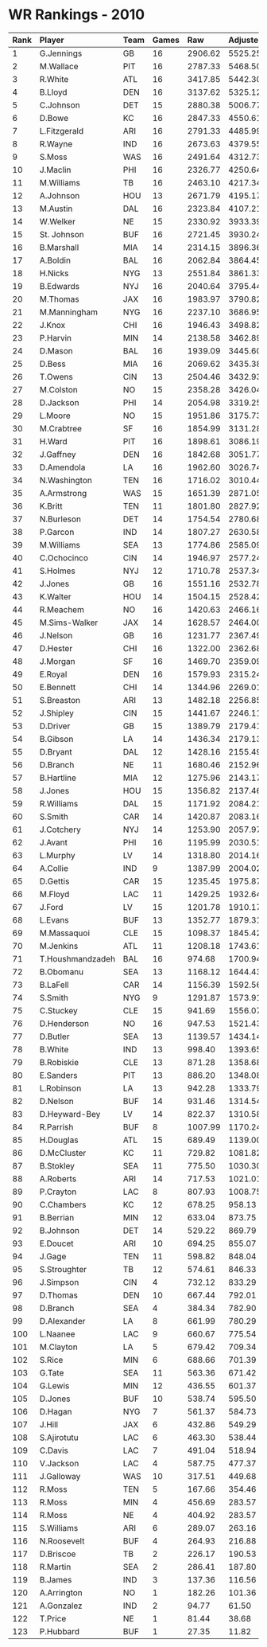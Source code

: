 # WR Rankings - 2010

| Rank | Player           | Team | Games | Raw     | Adjusted | Difficulty | Avg/Game | Typical | Consistency | Trend    |
| :----| :----------------| :----| :-----| :-------| :--------| :----------| :--------| :-------| :-----------| :--------|
| 1    | G.Jennings       | GB   | 16    | 2906.62 | 5525.25  | 1.000      | 345.33   | 334.13  | 7/1/8       | +134.4%  |
| 2    | M.Wallace        | PIT  | 16    | 2787.33 | 5468.50  | 1.000      | 341.78   | 343.35  | 7/2/7       | +79.7%   |
| 3    | R.White          | ATL  | 16    | 3417.85 | 5442.30  | 1.000      | 340.14   | 308.71  | 6/5/5       | +73.3%   |
| 4    | B.Lloyd          | DEN  | 16    | 3137.62 | 5325.12  | 1.000      | 332.82   | 381.50  | 8/4/4       | +141.4%  |
| 5    | C.Johnson        | DET  | 15    | 2880.38 | 5006.77  | 1.000      | 333.78   | 385.11  | 10/0/5      | +116.4%  |
| 6    | D.Bowe           | KC   | 16    | 2847.33 | 4550.61  | 1.000      | 284.41   | 290.18  | 9/0/7       | +171.7%  |
| 7    | L.Fitzgerald     | ARI  | 16    | 2791.33 | 4485.99  | 1.000      | 280.37   | 292.36  | 9/0/7       | +104.9%  |
| 8    | R.Wayne          | IND  | 16    | 2673.63 | 4379.55  | 1.000      | 273.72   | 266.16  | 8/2/6       | +104.5%  |
| 9    | S.Moss           | WAS  | 16    | 2491.64 | 4312.73  | 1.000      | 269.55   | 270.73  | 6/1/9       | +122.1%  |
| 10   | J.Maclin         | PHI  | 16    | 2326.77 | 4250.64  | 1.000      | 265.66   | 278.20  | 7/4/5       | +148.1%  |
| 11   | M.Williams       | TB   | 16    | 2463.10 | 4217.34  | 1.000      | 263.58   | 296.42  | 10/1/5      | +82.5%   |
| 12   | A.Johnson        | HOU  | 13    | 2671.79 | 4195.17  | 1.000      | 322.71   | 301.73  | 5/2/6       | +84.8%   |
| 13   | M.Austin         | DAL  | 16    | 2323.84 | 4107.21  | 1.000      | 256.70   | 277.63  | 9/1/6       | +152.4%  |
| 14   | W.Welker         | NE   | 15    | 2330.92 | 3933.39  | 1.000      | 262.23   | 254.74  | 6/1/8       | +120.3%  |
| 15   | St. Johnson      | BUF  | 16    | 2721.45 | 3930.24  | 1.000      | 245.64   | 241.51  | 10/1/5      | +132.9%  |
| 16   | B.Marshall       | MIA  | 14    | 2314.15 | 3896.36  | 1.000      | 278.31   | 283.04  | 8/0/6       | +133.5%  |
| 17   | A.Boldin         | BAL  | 16    | 2062.84 | 3864.45  | 1.000      | 241.53   | 227.50  | 9/0/7       | +312.5%  |
| 18   | H.Nicks          | NYG  | 13    | 2551.84 | 3861.33  | 1.000      | 297.03   | 282.31  | 5/1/7       | +59.1%   |
| 19   | B.Edwards        | NYJ  | 16    | 2040.64 | 3795.44  | 1.000      | 237.22   | 250.21  | 7/1/8       | +118.3%  |
| 20   | M.Thomas         | JAX  | 16    | 1983.97 | 3790.82  | 1.000      | 236.93   | 226.24  | 6/1/9       | +173.8%  |
| 21   | M.Manningham     | NYG  | 16    | 2237.10 | 3686.95  | 1.000      | 230.43   | 248.55  | 8/1/7       | +266.8%  |
| 22   | J.Knox           | CHI  | 16    | 1946.43 | 3498.82  | 1.000      | 218.68   | 211.48  | 7/0/9       | +185.9%  |
| 23   | P.Harvin         | MIN  | 14    | 2138.58 | 3462.89  | 1.000      | 247.35   | 252.59  | 5/3/6       | +82.9%   |
| 24   | D.Mason          | BAL  | 16    | 1939.09 | 3445.60  | 1.000      | 215.35   | 214.75  | 9/0/7       | +124.0%  |
| 25   | D.Bess           | MIA  | 16    | 2069.62 | 3435.38  | 1.000      | 214.71   | 218.54  | 6/0/10      | +102.4%  |
| 26   | T.Owens          | CIN  | 13    | 2504.46 | 3432.93  | 1.000      | 264.07   | 257.99  | 5/2/6       | INACTIVE |
| 27   | M.Colston        | NO   | 15    | 2358.28 | 3426.04  | 1.000      | 228.40   | 219.25  | 5/0/10      | +77.5%   |
| 28   | D.Jackson        | PHI  | 14    | 2054.98 | 3319.25  | 1.000      | 237.09   | 211.34  | 8/0/6       | +149.6%  |
| 29   | L.Moore          | NO   | 15    | 1951.86 | 3175.73  | 1.000      | 211.72   | 197.51  | 6/1/8       | +122.0%  |
| 30   | M.Crabtree       | SF   | 16    | 1854.99 | 3131.28  | 1.000      | 195.70   | 193.31  | 9/2/5       | +200.0%  |
| 31   | H.Ward           | PIT  | 16    | 1898.61 | 3086.19  | 1.000      | 192.89   | 194.50  | 9/1/6       | +206.2%  |
| 32   | J.Gaffney        | DEN  | 16    | 1842.68 | 3051.77  | 1.000      | 190.74   | 186.19  | 8/2/6       | +136.0%  |
| 33   | D.Amendola       | LA   | 16    | 1962.60 | 3026.74  | 1.000      | 189.17   | 190.32  | 6/0/10      | +106.7%  |
| 34   | N.Washington     | TEN  | 16    | 1716.02 | 3010.44  | 1.000      | 188.15   | 182.69  | 9/1/6       | +216.4%  |
| 35   | A.Armstrong      | WAS  | 15    | 1651.39 | 2871.05  | 1.000      | 191.40   | 197.07  | 8/1/6       | +116.3%  |
| 36   | K.Britt          | TEN  | 11    | 1801.80 | 2827.92  | 1.000      | 257.08   | 256.45  | 8/0/3       | +158.5%  |
| 37   | N.Burleson       | DET  | 14    | 1754.54 | 2780.68  | 1.000      | 198.62   | 203.19  | 7/2/5       | +251.4%  |
| 38   | P.Garcon         | IND  | 14    | 1807.27 | 2630.58  | 1.000      | 187.90   | 181.85  | 5/2/7       | +117.1%  |
| 39   | M.Williams       | SEA  | 13    | 1774.86 | 2585.09  | 1.000      | 198.85   | 189.17  | 7/1/5       | +255.0%  |
| 40   | C.Ochocinco      | CIN  | 14    | 1946.97 | 2577.24  | 1.000      | 184.09   | 206.76  | 9/0/5       | +122.0%  |
| 41   | S.Holmes         | NYJ  | 12    | 1710.78 | 2537.34  | 1.000      | 211.45   | 221.56  | 7/0/5       | +81.7%   |
| 42   | J.Jones          | GB   | 16    | 1551.16 | 2532.78  | 1.000      | 158.30   | 151.91  | 7/2/7       | +302.2%  |
| 43   | K.Walter         | HOU  | 14    | 1504.15 | 2528.42  | 1.000      | 180.60   | 176.85  | 7/0/7       | +226.1%  |
| 44   | R.Meachem        | NO   | 16    | 1420.63 | 2466.16  | 1.000      | 154.14   | 177.53  | 10/0/6      | +352.1%  |
| 45   | M.Sims-Walker    | JAX  | 14    | 1628.57 | 2464.00  | 1.000      | 176.00   | 153.07  | 7/0/7       | +503.5%  |
| 46   | J.Nelson         | GB   | 16    | 1231.77 | 2367.49  | 1.000      | 147.97   | 156.85  | 10/1/5      | +235.5%  |
| 47   | D.Hester         | CHI  | 16    | 1322.00 | 2362.68  | 1.000      | 147.67   | 162.65  | 10/1/5      | +219.7%  |
| 48   | J.Morgan         | SF   | 16    | 1469.70 | 2359.09  | 1.000      | 147.44   | 146.55  | 8/2/6       | +114.1%  |
| 49   | E.Royal          | DEN  | 16    | 1579.93 | 2315.24  | 1.000      | 144.70   | 138.43  | 9/1/6       | +228.0%  |
| 50   | E.Bennett        | CHI  | 14    | 1344.96 | 2269.01  | 1.000      | 162.07   | 135.06  | 5/2/7       | +153.1%  |
| 51   | S.Breaston       | ARI  | 13    | 1482.18 | 2256.85  | 1.000      | 173.60   | 159.56  | 8/0/5       | +233.7%  |
| 52   | J.Shipley        | CIN  | 15    | 1441.67 | 2246.11  | 1.000      | 149.74   | 165.44  | 11/0/4      | +154.2%  |
| 53   | D.Driver         | GB   | 15    | 1389.79 | 2179.41  | 1.000      | 145.29   | 151.00  | 9/1/5       | +168.1%  |
| 54   | B.Gibson         | LA   | 14    | 1436.34 | 2179.13  | 1.000      | 155.65   | 153.13  | 7/1/6       | +118.5%  |
| 55   | D.Bryant         | DAL  | 12    | 1428.16 | 2155.49  | 1.000      | 179.62   | 194.10  | 7/1/4       | INACTIVE |
| 56   | D.Branch         | NE   | 11    | 1680.46 | 2152.96  | 1.000      | 195.72   | 173.65  | 7/0/8       | +238.2%  |
| 57   | B.Hartline       | MIA  | 12    | 1275.96 | 2143.17  | 1.000      | 178.60   | 200.35  | 5/0/7       | INACTIVE |
| 58   | J.Jones          | HOU  | 15    | 1356.82 | 2137.46  | 1.000      | 142.50   | 126.90  | 5/0/10      | +167.6%  |
| 59   | R.Williams       | DAL  | 15    | 1171.92 | 2084.21  | 1.000      | 138.95   | 167.31  | 10/1/4      | +356.0%  |
| 60   | S.Smith          | CAR  | 14    | 1420.87 | 2083.16  | 1.000      | 148.80   | 125.57  | 7/0/7       | +172.2%  |
| 61   | J.Cotchery       | NYJ  | 14    | 1253.90 | 2057.97  | 1.000      | 147.00   | 163.98  | 8/0/6       | +194.6%  |
| 62   | J.Avant          | PHI  | 16    | 1195.99 | 2030.51  | 1.000      | 126.91   | 122.22  | 8/0/8       | +187.4%  |
| 63   | L.Murphy         | LV   | 14    | 1318.80 | 2014.16  | 1.000      | 143.87   | 136.42  | 9/0/5       | +191.1%  |
| 64   | A.Collie         | IND  | 9     | 1387.99 | 2004.02  | 1.000      | 222.67   | 182.01  | 4/1/4       | +174.5%  |
| 65   | D.Gettis         | CAR  | 15    | 1235.45 | 1975.87  | 1.000      | 131.72   | 106.27  | 6/3/6       | +313.4%  |
| 66   | M.Floyd          | LAC  | 11    | 1429.25 | 1932.64  | 1.000      | 175.69   | 151.91  | 6/0/5       | +229.6%  |
| 67   | J.Ford           | LV   | 15    | 1201.78 | 1910.17  | 1.000      | 127.34   | 112.06  | 9/1/5       | +637.0%  |
| 68   | L.Evans          | BUF  | 13    | 1352.77 | 1879.31  | 1.000      | 144.56   | 108.51  | 4/1/8       | INACTIVE |
| 69   | M.Massaquoi      | CLE  | 15    | 1098.37 | 1845.42  | 1.000      | 123.03   | 113.46  | 6/0/9       | +275.9%  |
| 70   | M.Jenkins        | ATL  | 11    | 1208.18 | 1743.61  | 1.000      | 158.51   | 153.21  | 4/1/6       | +65.9%   |
| 71   | T.Houshmandzadeh | BAL  | 16    | 974.68  | 1700.94  | 1.000      | 106.31   | 90.85   | 10/0/6      | +192.1%  |
| 72   | B.Obomanu        | SEA  | 13    | 1168.12 | 1644.43  | 1.000      | 126.49   | 99.30   | 6/0/7       | +463.5%  |
| 73   | B.LaFell         | CAR  | 14    | 1156.39 | 1592.56  | 1.000      | 113.75   | 97.16   | 4/3/7       | +159.0%  |
| 74   | S.Smith          | NYG  | 9     | 1291.87 | 1573.91  | 1.000      | 174.88   | 167.00  | 5/1/3       | INACTIVE |
| 75   | C.Stuckey        | CLE  | 15    | 941.69  | 1556.07  | 1.000      | 103.74   | 93.91   | 7/0/8       | +224.8%  |
| 76   | D.Henderson      | NO   | 16    | 947.53  | 1521.43  | 1.000      | 95.09    | 93.42   | 8/0/8       | +433.0%  |
| 77   | D.Butler         | SEA  | 13    | 1139.57 | 1434.14  | 1.000      | 110.32   | 104.08  | 6/0/7       | INACTIVE |
| 78   | B.White          | IND  | 13    | 998.40  | 1393.65  | 1.000      | 107.20   | 104.17  | 6/1/6       | +364.9%  |
| 79   | B.Robiskie       | CLE  | 13    | 871.28  | 1358.68  | 1.000      | 104.51   | 100.36  | 8/0/5       | +357.0%  |
| 80   | E.Sanders        | PIT  | 13    | 886.20  | 1348.08  | 1.000      | 103.70   | 103.30  | 8/0/5       | +498.3%  |
| 81   | L.Robinson       | LA   | 13    | 942.28  | 1333.79  | 1.000      | 102.60   | 105.65  | 7/0/6       | +168.8%  |
| 82   | D.Nelson         | BUF  | 14    | 931.46  | 1314.54  | 1.000      | 93.90    | 77.15   | 5/1/8       | +321.1%  |
| 83   | D.Heyward-Bey    | LV   | 14    | 822.37  | 1310.58  | 1.000      | 93.61    | 86.73   | 8/0/6       | +620.4%  |
| 84   | R.Parrish        | BUF  | 8     | 1007.99 | 1170.24  | 1.000      | 146.28   | 153.39  | 3/2/3       | INACTIVE |
| 85   | H.Douglas        | ATL  | 15    | 689.49  | 1139.00  | 1.000      | 75.93    | 72.06   | 8/2/5       | +243.8%  |
| 86   | D.McCluster      | KC   | 11    | 729.82  | 1081.82  | 1.000      | 98.35    | 110.35  | 6/2/3       | +325.9%  |
| 87   | B.Stokley        | SEA  | 11    | 775.50  | 1030.30  | 1.000      | 93.66    | 90.18   | 7/0/4       | +239.4%  |
| 88   | A.Roberts        | ARI  | 14    | 717.53  | 1021.01  | 1.000      | 72.93    | 57.12   | 8/0/6       | +1875.8% |
| 89   | P.Crayton        | LAC  | 8     | 807.93  | 1008.75  | 1.000      | 126.09   | 152.80  | 5/0/3       | INACTIVE |
| 90   | C.Chambers       | KC   | 12    | 678.25  | 958.13   | 1.000      | 79.84    | 91.00   | 8/0/4       | +284.7%  |
| 91   | B.Berrian        | MIN  | 12    | 633.04  | 873.75   | 1.000      | 72.81    | 72.02   | 9/0/3       | +216.4%  |
| 92   | B.Johnson        | DET  | 14    | 529.22  | 869.79   | 1.000      | 62.13    | 58.64   | 7/0/7       | +259.0%  |
| 93   | E.Doucet         | ARI  | 10    | 694.25  | 855.07   | 1.000      | 85.51    | 86.66   | 6/1/3       | +228.0%  |
| 94   | J.Gage           | TEN  | 11    | 598.82  | 848.04   | 1.000      | 77.09    | 70.21   | 5/1/5       | +274.3%  |
| 95   | S.Stroughter     | TB   | 12    | 574.61  | 846.33   | 1.000      | 70.53    | 73.51   | 6/0/6       | +496.4%  |
| 96   | J.Simpson        | CIN  | 4     | 732.12  | 833.29   | 1.000      | 208.32   | 235.05  | 2/0/2       | N/A      |
| 97   | D.Thomas         | DEN  | 10    | 667.44  | 792.01   | 1.000      | 79.20    | 68.14   | 5/0/5       | +248.4%  |
| 98   | D.Branch         | SEA  | 4     | 384.34  | 782.90   | 1.000      | 195.72   | 173.65  | 7/0/8       | +238.2%  |
| 99   | D.Alexander      | LA   | 8     | 661.99  | 780.29   | 1.000      | 97.54    | 111.53  | 5/0/3       | +546.8%  |
| 100  | L.Naanee         | LAC  | 9     | 660.67  | 775.54   | 1.000      | 86.17    | 75.37   | 4/0/5       | +587.5%  |
| 101  | M.Clayton        | LA   | 5     | 679.42  | 709.34   | 1.000      | 141.87   | 165.37  | 3/0/2       | INACTIVE |
| 102  | S.Rice           | MIN  | 6     | 688.66  | 701.39   | 1.000      | 116.90   | 105.24  | 3/0/3       | +318.0%  |
| 103  | G.Tate           | SEA  | 11    | 563.36  | 671.42   | 1.000      | 61.04    | 55.29   | 3/2/6       | +188.2%  |
| 104  | G.Lewis          | MIN  | 12    | 436.55  | 601.37   | 1.000      | 50.11    | 51.75   | 6/0/6       | +181.7%  |
| 105  | D.Jones          | BUF  | 10    | 538.74  | 595.50   | 1.000      | 59.55    | 46.09   | 4/0/6       | +397.8%  |
| 106  | D.Hagan          | NYG  | 7     | 561.37  | 584.73   | 1.000      | 83.53    | 83.53   | 4/0/3       | +185.0%  |
| 107  | J.Hill           | JAX  | 6     | 432.86  | 549.29   | 1.000      | 91.55    | 92.06   | 2/0/4       | +179.7%  |
| 108  | S.Ajirotutu      | LAC  | 6     | 463.30  | 538.44   | 1.000      | 89.74    | 69.27   | 3/0/3       | +247.7%  |
| 109  | C.Davis          | LAC  | 7     | 491.04  | 518.94   | 1.000      | 74.13    | 76.42   | 3/1/3       | INACTIVE |
| 110  | V.Jackson        | LAC  | 4     | 587.75  | 477.37   | 1.000      | 119.34   | 164.79  | 3/0/1       | N/A      |
| 111  | J.Galloway       | WAS  | 10    | 317.51  | 449.68   | 1.000      | 44.97    | 50.70   | 6/0/4       | INACTIVE |
| 112  | R.Moss           | TEN  | 5     | 167.66  | 354.46   | 1.000      | 70.89    | 71.67   | 7/0/6       | +500.3%  |
| 113  | R.Moss           | MIN  | 4     | 456.69  | 283.57   | 1.000      | 70.89    | 71.67   | 7/0/6       | +500.3%  |
| 114  | R.Moss           | NE   | 4     | 404.92  | 283.57   | 1.000      | 70.89    | 71.67   | 7/0/6       | +500.3%  |
| 115  | S.Williams       | ARI  | 6     | 289.07  | 263.16   | 1.000      | 43.86    | 40.55   | 2/0/4       | +151.4%  |
| 116  | N.Roosevelt      | BUF  | 4     | 264.93  | 216.88   | 1.000      | 54.22    | 75.04   | 3/0/1       | N/A      |
| 117  | D.Briscoe        | TB   | 2     | 226.17  | 190.53   | 1.000      | 95.27    | 95.27   | 1/0/1       | N/A      |
| 118  | R.Martin         | SEA  | 2     | 286.41  | 187.80   | 1.000      | 93.90    | 93.90   | 0/2/0       | N/A      |
| 119  | B.James          | IND  | 3     | 137.36  | 116.56   | 1.000      | 38.85    | 38.85   | 2/0/1       | INACTIVE |
| 120  | A.Arrington      | NO   | 1     | 182.26  | 101.36   | 1.000      | 101.36   | 101.36  | 0/1/0       | N/A      |
| 121  | A.Gonzalez       | IND  | 2     | 94.77   | 61.50    | 1.000      | 30.75    | 30.75   | 1/0/1       | INACTIVE |
| 122  | T.Price          | NE   | 1     | 81.44   | 38.68    | 1.000      | 38.68    | 38.68   | 0/1/0       | N/A      |
| 123  | P.Hubbard        | BUF  | 1     | 27.35   | 11.82    | 1.000      | 11.82    | 11.82   | 0/1/0       | N/A      |

